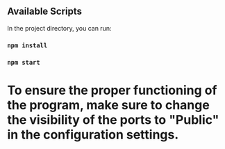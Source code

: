 ## Available Scripts

In the project directory, you can run:

### `npm install`

### `npm start`

# To ensure the proper functioning of the program, make sure to change the visibility of the ports to "Public" in the configuration settings.

